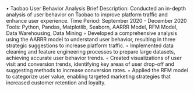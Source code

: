 • Taobao User Behavior Analysis
Brief Description: Conducted an in-depth analysis of user behavior on Taobao to improve platform traffic and enhance user experience.
Time Period: September 2020 - December 2020
Tools: Python, Pandas, Matplotlib, Seaborn, AARRR Model, RFM Model, Data Warehousing, Data Mining
◦ Developed a comprehensive analysis using the AARRR model to understand user behavior, resulting in three strategic suggestions to increase platform traffic.
◦ Implemented data cleaning and feature engineering processes to prepare large datasets, achieving accurate user behavior trends.
◦ Created visualizations of user visit and conversion trends, identifying key areas of user drop-off and suggesting methods to increase conversion rates.
◦ Applied the RFM model to categorize user value, enabling targeted marketing strategies that increased customer retention and loyalty.
